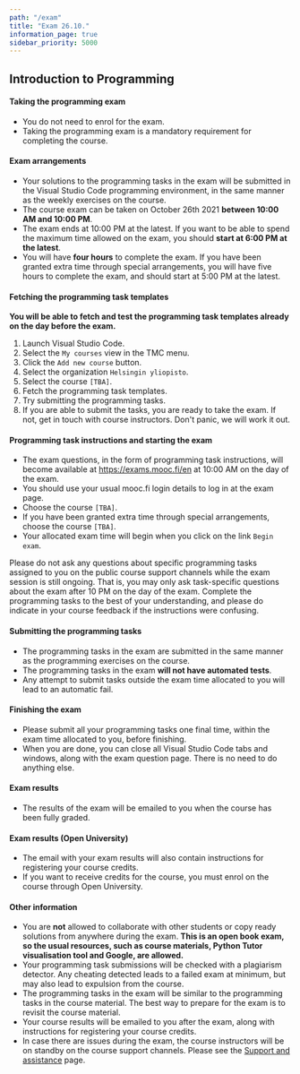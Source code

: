 ```yaml
---
path: "/exam"
title: "Exam 26.10."
information_page: true
sidebar_priority: 5000
---
```


## Introduction to Programming

#### Taking the programming exam

* You do not need to enrol for the exam.
* Taking the programming exam is a mandatory requirement for completing the course.

#### Exam arrangements

* Your solutions to the programming tasks in the exam will be submitted in the Visual Studio Code programming environment, in the same manner as the weekly exercises on the course.
* The course exam can be taken on October 26th 2021 **between 10:00 AM and 10:00 PM**.
* The exam ends at 10:00 PM at the latest. If you want to be able to spend the maximum time allowed on the exam, you should **start at 6:00 PM at the latest**.
* You will have **four hours** to complete the exam. If you have been granted extra time through special arrangements, you will have five hours to complete the exam, and should start at 5:00 PM at the latest.

#### Fetching the programming task templates

**You will be able to fetch and test the programming task templates already on the day before the exam.**

1. Launch Visual Studio Code.
2. Select the `My courses` view in the TMC menu.
3. Click the `Add new course` button.
4. Select the organization `Helsingin yliopisto`.
5. Select the course `[TBA]`.
6. Fetch the programming task templates.
7. Try submitting the programming tasks.
8. If you are able to submit the tasks, you are ready to take the exam. If not, get in touch with course instructors. Don't panic, we will work it out.

#### Programming task instructions and starting the exam

* The exam questions, in the form of programming task instructions, will become available at <a href="https://exams.mooc.fi/en">https://exams.mooc.fi/en</a> at 10:00 AM on the day of the exam.
* You should use your usual mooc.fi login details to log in at the exam page.
* Choose the course `[TBA]`.
* If you have been granted extra time through special arrangements, choose the course `[TBA]`.
* Your allocated exam time will begin when you click on the link `Begin exam`.

<notice>
Please do not ask any questions about specific programming tasks assigned to you on the public course support channels while the exam session is still ongoing. That is, you may only ask task-specific questions about the exam after 10 PM on the day of the exam. Complete the programming tasks to the best of your understanding, and please do indicate in your course feedback if the instructions were confusing.
</notice>

#### Submitting the programming tasks

* The programming tasks in the exam are submitted in the same manner as the programming exercises on the course.
* The programming tasks in the exam **will not have automated tests**.
* Any attempt to submit tasks outside the exam time allocated to you will lead to an automatic fail.

#### Finishing the exam

* Please submit all your programming tasks one final time, within the exam time allocated to you, before finishing. 
* When you are done, you can close all Visual Studio Code tabs and windows, along with the exam question page. There is no need to do anything else. 

#### Exam results

* The results of the exam will be emailed to you when the course has been fully graded.

#### Exam results (Open University)

* The email with your exam results will also contain instructions for registering your course credits.
* If you want to receive credits for the course, you must enrol on the course through Open University.

#### Other information

* You are **not** allowed to collaborate with other students or copy ready solutions from anywhere during the exam. **This is an open book exam, so the usual resources, such as course materials, Python Tutor visualisation tool and Google, are allowed.**
* Your programming task submissions will be checked with a plagiarism detector. Any cheating detected leads to a failed exam at minimum, but may also lead to expulsion from the course. 
* The programming tasks in the exam will be similar to the programming tasks in the course material. The best way to prepare for the exam is to revisit the course material.
* Your course results will be emailed to you after the exam, along with instructions for registering your course credits.
* In case there are issues during the exam, the course instructors will be on standby on the course support channels. Please see the [Support and assistance](/support-and-assistance) page.